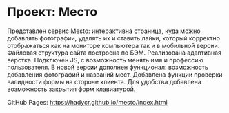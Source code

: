 # Проект: Место

Представлен сервис Mesto: интерактивна страница, куда можно добавлять фотографии, удалять их и ставить лайки, который корректно отображаться как на мониторе компьютера так и в мобильной версии. 
Файловая структура сайта построена по БЭМ. Реализована адаптивная верстка. Подключен JS, с возможность менять имя и профессию пользователя.
В новой версии дополнен функционал: возможность добавления фотографий и названий мест. 
Добавлена функции проверки валидности формы на стороне клиента. Для удобства добавлена возможность закрытия форм клавиатурой.

GitHub Pages: https://hadycr.github.io/mesto/index.html 

